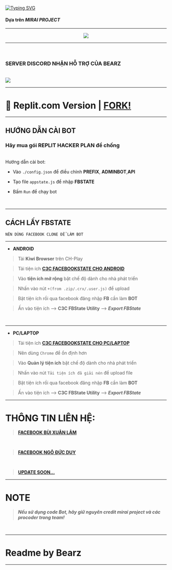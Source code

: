 [![Typing SVG](https://readme-typing-svg.herokuapp.com?color=%2336BCF7&size=25&vCenter=true&height=40&lines=BEARZ+CHATBOT+MESSENGER)](https://github.com/LittleBearz160/BEARZ-BOT-FACEBOOK-MESSENGER)

#### Dựa trên *MIRAI PROJECT*


***
<div align="center" style"border-radius:15px">
  <a href="https://github.com/LittleBearz160/BEARZ-BOT-FACEBOOK-MESSENGER"><img src="https://media.discordapp.net/attachments/919968565606637688/935178148524478494/PicsArt_01-22-11.15.16.jpg?width=1025&height=379" style"width: 100%;border-radius:15px"></a>
</div>

***
</BR>

### **SERVER DISCORD NHẬN HỖ TRỢ CỦA BEARZ** 
<BR>
<a href="https://discord.gg/little-bearz"><img src="https://media.discordapp.net/attachments/919658410788679691/919957032453427250/standard.gif"></a>

</BR>

***

# 🖤 Replit.com Version | [FORK!](https://replit.com/@OfficialGORILL/BEARZ-BOT-MESSENGER-FREE)

***

## HƯỚNG DẪN CÀI BOT
### **Hãy mua gói REPLIT HACKER PLAN để chống**
<br/>
Hướng dẫn cài bot: 

- Vào `./config.json` để điều chỉnh **PREFIX**, **ADMINBOT**,**API** 

- Tạo file `appstate.js` để nhập **FBSTATE**

- Bấm `Run` để chạy bot
<br/>

***

## CÁCH LẤY FBSTATE
`NÊN DÙNG FACEBOOK CLONE ĐỂ LÀM BOT`
***
- **ANDROID**

> Tải **Kiwi Browser** trên CH-Play

> Tải tiện ích [**C3C FACEBOOKSTATE CHO ANDROID**](https://github.com/c3cbot/c3c-fbstate/releases/download/1.0/c3c-fbstate-extractor.crx) 

> Vào **tiện ích mở rộng** bật chế độ dành cho nhà phát triển

> Nhấn vào nút  `+(from .zip/.crx/.user.js)` để upload 

> Bật tiện ích rồi qua facebook đăng nhập **FB** cần làm **BOT**

> Ấn vào tiện ích --> **C3C FBState Utility** --> ***Export FBState***
</br>

***
- **PC/LAPTOP**

> Tải tiện ích [**C3C FACEBOOKSTATE CHO PC/LAPTOP**](https://github.com/c3cbot/c3c-fbstate/archive/refs/tags/1.0.zip) 

> Nên dùng  `Chrome` để ổn định hơn

> Vào **Quản lý tiện ích** bật chế độ dành cho nhà phát triển

> Nhấn vào nút `Tải tiện ích đã giải nén` để upload file

> Bật tiện ích rồi qua facebook đăng nhập **FB** cần làm **BOT**

> Ấn vào tiện ích --> **C3C FBState Utility** --> ***Export FBState***

***

# THÔNG TIN LIÊN HỆ:

>[**FACEBOOK BÙI XUÂN LÂM**](https://www.facebook.com/lil.bearz.zz/)

</br>

>[**FACEBOOK NGÔ ĐỨC DUY**](https://www.facebook.com/duynguu.0907/)

</BR>

>[**UPDATE SOON...**]()

***
# NOTE

> ***Nếu sử dụng code Bot, hãy giữ nguyên credit mirai project và các procoder trong team!***
<br>

***

# Readme by Bearz
***
